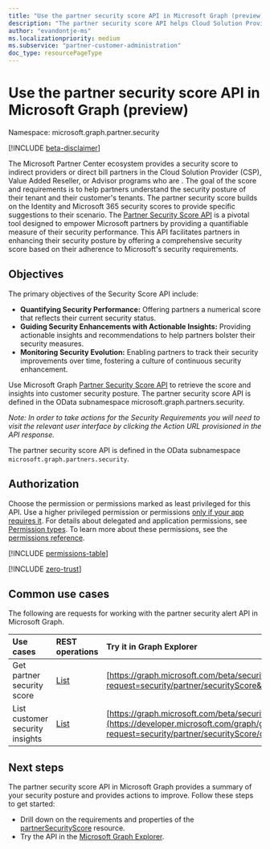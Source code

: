 ```yaml
---
title: "Use the partner security score API in Microsoft Graph (preview)"
description: "The partner security score API helps Cloud Solution Provider (CSP) partners understand their security posture and their customer's security posture."
author: "evandontje-ms"
ms.localizationpriority: medium
ms.subservice: "partner-customer-administration"
doc_type: resourcePageType
---
```


# Use the partner security score API in Microsoft Graph (preview)

Namespace: microsoft.graph.partner.security

[!INCLUDE [beta-disclaimer](../../includes/beta-disclaimer.md)]

The Microsoft Partner Center ecosystem provides a security score to indirect providers or direct bill partners in the Cloud Solution Provider (CSP), Value Added Reseller, or Advisor programs who are . The goal of the score and requirements is to help partners understand the security posture of their tenant and their customer's tenants. The partner security score builds on the Identity and Microsoft 365 security scores to provide specific suggestions to their scenario.
The [Partner Security Score API](../resources/partner-security-partnersecurityscore.md) is a pivotal tool designed to empower Microsoft partners by providing a quantifiable measure of their security performance. This API facilitates partners in enhancing their security posture by offering a comprehensive security score based on their adherence to Microsoft's security requirements.

## Objectives

The primary objectives of the Security Score API include:
 
* __Quantifying Security Performance:__ Offering partners a numerical score that reflects their current security status.  
* __Guiding Security Enhancements with Actionable Insights:__ Providing actionable insights and recommendations to help partners bolster their security measures.  
* __Monitoring Security Evolution:__ Enabling partners to track their security improvements over time, fostering a culture of continuous security enhancement.  
 
Use Microsoft Graph [Partner Security Score API](../resources/partner-security-partnersecurityscore.md) to retrieve the score and insights into customer security posture.
The partner security score API is defined in the OData subnamespace microsoft.graph.partners.security.
 
_Note: In order to take actions for the Security Requirements you will need to visit the relevant user interface by clicking the Action URL provisioned in the API response._

The partner security score API is defined in the OData subnamespace `microsoft.graph.partners.security`.

## Authorization

Choose the permission or permissions marked as least privileged for this API. Use a higher privileged permission or permissions [only if your app requires it](/graph/permissions-overview#best-practices-for-using-microsoft-graph-permissions). For details about delegated and application permissions, see [Permission types](/graph/permissions-overview#permission-types). To learn more about these permissions, see the [permissions reference](/graph/permissions-reference).

[!INCLUDE [permissions-table](../includes/permissions/partnersecurityscore-get-permissions.md)]

<!-- Start of: Link to ZT guidance: H2 section -->

[!INCLUDE [zero-trust](../../../includes/identity-zero-trust.md)]

<!-- End of: Link to ZT guidance -->

## Common use cases

The following are requests for working with the partner security alert API in Microsoft Graph.

| Use cases   | REST operations | Try it in Graph Explorer |
|:---------------|:--------|:----------|
|Get partner security score| [List](../api/partner-security-partnersecurityscore-get.md) | [https://graph.microsoft.com/beta/security/partner/securityScore](https://developer.microsoft.com/graph/graph-explorer?request=security/partner/securityScore&method=GET&version=beta&GraphUrl=https://graph.microsoft.com) |
|List customer security insights |[List](../api/partner-security-partnersecurityscore-list-customerinsights.md)| [https://graph.microsoft.com/beta/security/partner/securityScore/customerInsights](https://developer.microsoft.com/graph/graph-explorer?request=security/partner/securityScore/customerInsights&method=GET&version=beta&GraphUrl=https://graph.microsoft.com) |

## Next steps

The partner security score API in Microsoft Graph provides a summary of your security posture and provides actions to improve. Follow these steps to get started:

- Drill down on the requirements and properties of the [partnerSecurityScore](../resources/partner-security-partnersecurityscore.md) resource.
- Try the API in the [Microsoft Graph Explorer](https://developer.microsoft.com/graph/graph-explorer).